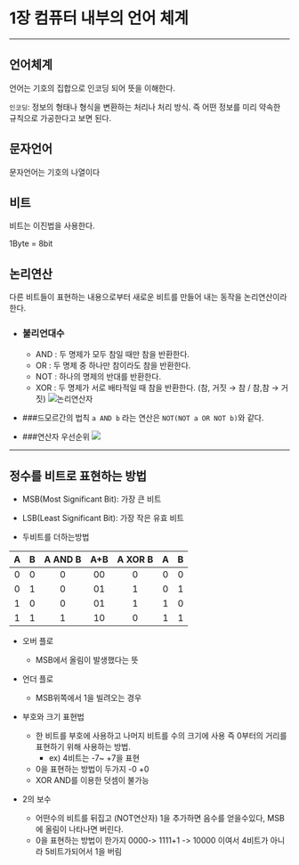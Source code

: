# 1장 컴퓨터 내부의 언어 체계

---

## 언어체계
언어는 기호의 집합으로 인코딩 되어 뜻을 이해한다.

`인코딩`: 정보의 형태나 형식을 변환하는 처리나 처리 방식. 즉 어떤 정보를 미리 약속한 규칙으로 가공한다고 보면 된다.

## 문자언어
문자언어는 기호의 나열이다
## 비트
비트는 이진법을 사용한다.

1Byte =  8bit

## 논리연산
다른 비트들이 표현하는 내용으로부터 새로운 비트를 만들어 내는 동작을 논리연산이라 한다.
- ###  불리언대수
  - AND : 두 명제가 모두 참일 때만 참을 반환한다.
  - OR : 두 명제 중 하나만 참이라도 참을 반환한다.
  - NOT : 하나의 명제의 반대를 반환한다.
  - XOR : 두 명제가 서로 배타적일 때 참을 반환한다. (참, 거짓 → 참 / 참,참 → 거짓)
![논리연산자](https://www.charlezz.com/wordpress/wp-content/uploads/2021/03/www.charlezz.com-opencv-screenshot-6.png)

- ###드모르간의 법칙
    `a AND b` 라는 연산은 `NOT(NOT a OR NOT b)`와 같다.

- ###연산자 우선순위
![](https://t1.daumcdn.net/cfile/tistory/997A014D5A90B9B00D)
---

## 정수를 비트로 표현하는 방법
- MSB(Most Significant Bit): 가장 큰 비트

- LSB(Least Significant Bit): 가장 작은 유효 비트


- 두비트를 더하는방법

|  A  |  B  | A AND B | A+B | A XOR B |  A  |  B  |
|:---:|:---:|:-------:|:---:|:-------:|:---:|:---:|
|  0  |  0  |    0    | 00  |    0    |  0  |  0  |
|  0  |  1  |    0    | 01  |    1    |  0  |  1  |
|  1  |  0  |    0    | 01  |    1    |  1  |  0  |
|  1  |  1  |    1    | 10  |    0    |  1  |  1  |


- 오버 플로
  - MSB에서 올림이 발생했다는 뜻

- 언더 플로
  - MSB위쪽에서 1을 빌려오는 경우


- 부호와 크기 표현법
  - 한 비트를 부호에 사용하고 나머지 비트를 수의 크기에 사용 즉 0부터의 거리를 표현하기 위해 사용하는 방법.
    - ex) 4비트는  -7~ +7을 표현
  - 0을 표현하는 방법이 두가지 -0 +0
  - XOR AND를 이용한 덧셈이 불가능

- 2의 보수
  - 어떤수의 비트를 뒤집고 (NOT연산자) 1을 추가하면 음수를 얻을수있다, MSB에 올림이 나타나면 버린다.
  - 0을 표현하는 방법이 한가지 0000-> 1111+1 -> 10000 이여서 4비트가 아니라 5비트가되어서 1을 버림



